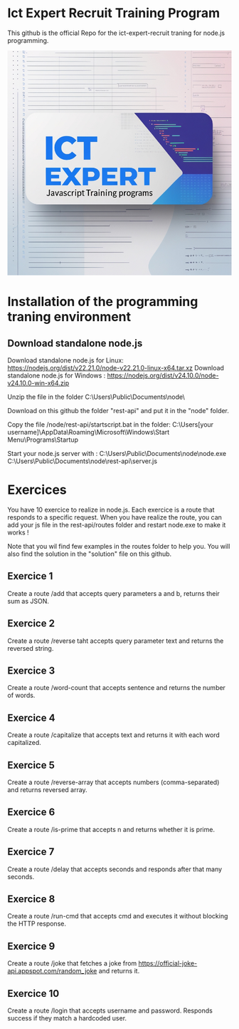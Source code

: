 # Ict Expert Recruit Training Program
This github is the official Repo for the ict-expert-recruit traning for node.js programming. 

<img src="logo.jpg" alt="alt text" title="Title" width="600">

# Installation of the programming traning environment 

## Download standalone node.js
Download standalone node.js for Linux: https://nodejs.org/dist/v22.21.0/node-v22.21.0-linux-x64.tar.xz
Download standalone node.js for Windows : https://nodejs.org/dist/v24.10.0/node-v24.10.0-win-x64.zip

Unzip the file in the folder C:\Users\Public\Documents\node\

Download on this github the folder "rest-api" and put it in the "node" folder. 

Copy the file /node/rest-api/startscript.bat in the folder: C:\Users\[your username]\AppData\Roaming\Microsoft\Windows\Start Menu\Programs\Startup

Start your node.js server with : C:\Users\Public\Documents\node\node.exe C:\Users\Public\Documents\node\rest-api\server.js

# Exercices 
You have 10 exercice to realize in node.js. Each exercice is a route that responds to a specific request. 
When you have realize the route, you can add your js file in the rest-api/routes folder and restart node.exe to make it works !

Note that you wil find few examples in the routes folder to help you. You will also find the solution in the "solution" file on this github. 

## Exercice 1 
Create a route /add that accepts query parameters a and b, returns their sum as JSON.
## Exercice 2
Create a route /reverse taht accepts query parameter text and returns the reversed string.
## Exercice 3
Create a route /word-count that accepts sentence and returns the number of words.
## Exercice 4
Create a route /capitalize that accepts text and returns it with each word capitalized.
## Exercice 5
Create a route /reverse-array that accepts numbers (comma-separated) and returns reversed array.
## Exercice 6
Create a route /is-prime that accepts n and returns whether it is prime.
## Exercice 7
Create a route /delay that accepts seconds and responds after that many seconds.
## Exercice 8
Create a route /run-cmd that accepts cmd and executes it without blocking the HTTP response.
## Exercice 9
Create a route /joke that fetches a joke from https://official-joke-api.appspot.com/random_joke and returns it.
## Exercice 10
Create a route /login that accepts username and password. Responds success if they match a hardcoded user.



